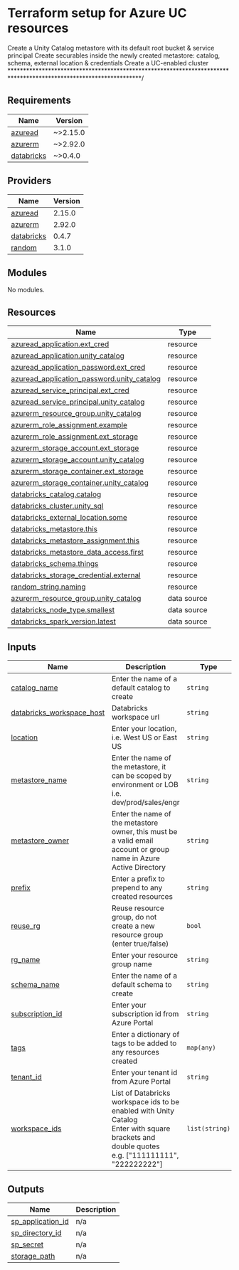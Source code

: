 # Terraform setup for Azure UC resources

<!-- BEGIN_TF_DOCS -->
Create a Unity Catalog metastore with its default root bucket & service principal
Create securables inside the newly created metastore: catalog, schema, external location & credentials
Create a UC-enabled cluster
******************************************************************************************************************/

## Requirements

| Name | Version |
|------|---------|
| <a name="requirement_azuread"></a> [azuread](#requirement\_azuread) | ~>2.15.0 |
| <a name="requirement_azurerm"></a> [azurerm](#requirement\_azurerm) | ~>2.92.0 |
| <a name="requirement_databricks"></a> [databricks](#requirement\_databricks) | ~>0.4.0 |

## Providers

| Name | Version |
|------|---------|
| <a name="provider_azuread"></a> [azuread](#provider\_azuread) | 2.15.0 |
| <a name="provider_azurerm"></a> [azurerm](#provider\_azurerm) | 2.92.0 |
| <a name="provider_databricks"></a> [databricks](#provider\_databricks) | 0.4.7 |
| <a name="provider_random"></a> [random](#provider\_random) | 3.1.0 |

## Modules

No modules.

## Resources

| Name | Type |
|------|------|
| [azuread_application.ext_cred](https://registry.terraform.io/providers/hashicorp/azuread/latest/docs/resources/application) | resource |
| [azuread_application.unity_catalog](https://registry.terraform.io/providers/hashicorp/azuread/latest/docs/resources/application) | resource |
| [azuread_application_password.ext_cred](https://registry.terraform.io/providers/hashicorp/azuread/latest/docs/resources/application_password) | resource |
| [azuread_application_password.unity_catalog](https://registry.terraform.io/providers/hashicorp/azuread/latest/docs/resources/application_password) | resource |
| [azuread_service_principal.ext_cred](https://registry.terraform.io/providers/hashicorp/azuread/latest/docs/resources/service_principal) | resource |
| [azuread_service_principal.unity_catalog](https://registry.terraform.io/providers/hashicorp/azuread/latest/docs/resources/service_principal) | resource |
| [azurerm_resource_group.unity_catalog](https://registry.terraform.io/providers/hashicorp/azurerm/latest/docs/resources/resource_group) | resource |
| [azurerm_role_assignment.example](https://registry.terraform.io/providers/hashicorp/azurerm/latest/docs/resources/role_assignment) | resource |
| [azurerm_role_assignment.ext_storage](https://registry.terraform.io/providers/hashicorp/azurerm/latest/docs/resources/role_assignment) | resource |
| [azurerm_storage_account.ext_storage](https://registry.terraform.io/providers/hashicorp/azurerm/latest/docs/resources/storage_account) | resource |
| [azurerm_storage_account.unity_catalog](https://registry.terraform.io/providers/hashicorp/azurerm/latest/docs/resources/storage_account) | resource |
| [azurerm_storage_container.ext_storage](https://registry.terraform.io/providers/hashicorp/azurerm/latest/docs/resources/storage_container) | resource |
| [azurerm_storage_container.unity_catalog](https://registry.terraform.io/providers/hashicorp/azurerm/latest/docs/resources/storage_container) | resource |
| [databricks_catalog.catalog](https://registry.terraform.io/providers/databrickslabs/databricks/latest/docs/resources/catalog) | resource |
| [databricks_cluster.unity_sql](https://registry.terraform.io/providers/databrickslabs/databricks/latest/docs/resources/cluster) | resource |
| [databricks_external_location.some](https://registry.terraform.io/providers/databrickslabs/databricks/latest/docs/resources/external_location) | resource |
| [databricks_metastore.this](https://registry.terraform.io/providers/databrickslabs/databricks/latest/docs/resources/metastore) | resource |
| [databricks_metastore_assignment.this](https://registry.terraform.io/providers/databrickslabs/databricks/latest/docs/resources/metastore_assignment) | resource |
| [databricks_metastore_data_access.first](https://registry.terraform.io/providers/databrickslabs/databricks/latest/docs/resources/metastore_data_access) | resource |
| [databricks_schema.things](https://registry.terraform.io/providers/databrickslabs/databricks/latest/docs/resources/schema) | resource |
| [databricks_storage_credential.external](https://registry.terraform.io/providers/databrickslabs/databricks/latest/docs/resources/storage_credential) | resource |
| [random_string.naming](https://registry.terraform.io/providers/hashicorp/random/latest/docs/resources/string) | resource |
| [azurerm_resource_group.unity_catalog](https://registry.terraform.io/providers/hashicorp/azurerm/latest/docs/data-sources/resource_group) | data source |
| [databricks_node_type.smallest](https://registry.terraform.io/providers/databrickslabs/databricks/latest/docs/data-sources/node_type) | data source |
| [databricks_spark_version.latest](https://registry.terraform.io/providers/databrickslabs/databricks/latest/docs/data-sources/spark_version) | data source |

## Inputs

| Name | Description | Type | Default | Required |
|------|-------------|------|---------|:--------:|
| <a name="input_catalog_name"></a> [catalog\_name](#input\_catalog\_name) | Enter the name of a default catalog to create | `string` | n/a | yes |
| <a name="input_databricks_workspace_host"></a> [databricks\_workspace\_host](#input\_databricks\_workspace\_host) | Databricks workspace url | `string` | n/a | yes |
| <a name="input_location"></a> [location](#input\_location) | Enter your location, i.e. West US or East US | `string` | n/a | yes |
| <a name="input_metastore_name"></a> [metastore\_name](#input\_metastore\_name) | Enter the name of the metastore, it can be scoped by environment or LOB i.e. dev/prod/sales/engr | `string` | n/a | yes |
| <a name="input_metastore_owner"></a> [metastore\_owner](#input\_metastore\_owner) | Enter the name of the metastore owner, this must be a valid email account or group name in Azure Active Directory | `string` | n/a | yes |
| <a name="input_prefix"></a> [prefix](#input\_prefix) | Enter a prefix to prepend to any created resources | `string` | n/a | yes |
| <a name="input_reuse_rg"></a> [reuse\_rg](#input\_reuse\_rg) | Reuse resource group, do not create a new resource group (enter true/false) | `bool` | n/a | yes |
| <a name="input_rg_name"></a> [rg\_name](#input\_rg\_name) | Enter your resource group name | `string` | n/a | yes |
| <a name="input_schema_name"></a> [schema\_name](#input\_schema\_name) | Enter the name of a default schema to create | `string` | n/a | yes |
| <a name="input_subscription_id"></a> [subscription\_id](#input\_subscription\_id) | Enter your subscription id from Azure Portal | `string` | n/a | yes |
| <a name="input_tags"></a> [tags](#input\_tags) | Enter a dictionary of tags to be added to any resources created | `map(any)` | `{}` | no |
| <a name="input_tenant_id"></a> [tenant\_id](#input\_tenant\_id) | Enter your tenant id from Azure Portal | `string` | n/a | yes |
| <a name="input_workspace_ids"></a> [workspace\_ids](#input\_workspace\_ids) | List of Databricks workspace ids to be enabled with Unity Catalog<br>  Enter with square brackets and double quotes<br>  e.g. ["111111111", "222222222"] | `list(string)` | n/a | yes |

## Outputs

| Name | Description |
|------|-------------|
| <a name="output_sp_application_id"></a> [sp\_application\_id](#output\_sp\_application\_id) | n/a |
| <a name="output_sp_directory_id"></a> [sp\_directory\_id](#output\_sp\_directory\_id) | n/a |
| <a name="output_sp_secret"></a> [sp\_secret](#output\_sp\_secret) | n/a |
| <a name="output_storage_path"></a> [storage\_path](#output\_storage\_path) | n/a |
<!-- END_TF_DOCS -->